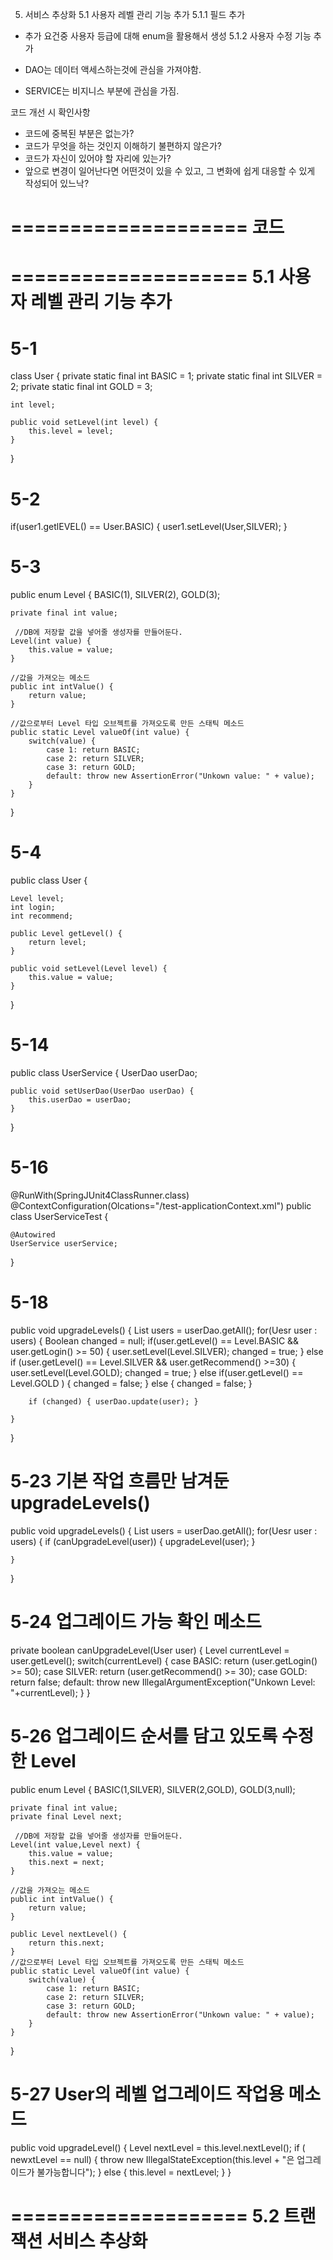 5. 서비스 추상화
5.1 사용자 레벨 관리 기능 추가
5.1.1 필드 추가
- 추가 요건중 사용자 등급에 대해 enum을 활용해서 생성
5.1.2 사용자 수정 기능 추가


-  DAO는 데이터 액세스하는것에 관심을 가져야함.
- SERVICE는 비지니스 부분에 관심을 가짐. 

코드 개선 시 확인사항
- 코드에 중복된 부분은 없는가?
- 코드가 무엇을 하는 것인지 이해하기 불편하지 않은가?
- 코드가 자신이 있어야 할 자리에 있는가?
- 앞으로 변경이 일어난다면 어떤것이 있을 수 있고, 그 변화에 쉽게 대응할 수 있게 작성되어 있느낙?

====================
코드
====================
====================
5.1 사용자 레벨 관리 기능 추가
====================
# 5-1

class User {
	private static final int BASIC = 1;
	private static final int SILVER = 2;
	private static final int GOLD = 3;
	
	int level;

	public void setLevel(int level) {
		this.level = level;
	}

}

# 5-2

if(user1.getlEVEL() == User.BASIC) {
	user1.setLevel(User,SILVER);
}


# 5-3

public enum Level {
	BASIC(1), SILVER(2), GOLD(3);

	private final int value;
	
	 //DB에 저장할 값을 넣어줄 생성자를 만들어둔다.
	Level(int value) {
		this.value = value;
	}
	
	//값을 가져오는 메소드	
	public int intValue() { 
		return value;
	}

	//값으로부터 Level 타입 오브젝트를 가져오도록 만든 스태틱 메소드
	public static Level valueOf(int value) {	
		switch(value) {
			case 1: return BASIC;
			case 2: return SILVER;
			case 3: return GOLD;
			default: throw new AssertionError("Unkown value: " + value); 
		}
	}
}


# 5-4

public class User {

	Level level;
	int login;
	int recommend;

	public Level getLevel() {
		return level;
	}

	public void setLevel(Level level) {
		this.value = value;
	}

}

# 5-14

public class UserService {
	UserDao userDao;

	public void setUserDao(UserDao userDao) {
		this.userDao = userDao;
	}
}

# 5-16

@RunWith(SpringJUnit4ClassRunner.class)
@ContextConfiguration(Olcations="/test-applicationContext.xml")
public class UserServiceTest {

	@Autowired
	UserService userService;
}

# 5-18

public void upgradeLevels() {
	List<User> users = userDao.getAll();
	for(Uesr user : users) {
		Boolean changed = null;
		if(user.getLevel() == Level.BASIC && user.getLogin() >= 50) {
			user.setLevel(Level.SILVER);
			changed = true;
		} else if (user.getLevel() == Level.SILVER && user.getRecommend() >=30) {
			user.setLevel(Level.GOLD);
			changed = true;
		} else if(user.getLevel() == Level.GOLD ) {
			changed = false;
		} else { changed = false; }

		if (changed) { userDao.update(user); }

	}

}

# 5-23 기본 작업 흐름만 남겨둔  upgradeLevels()

public void upgradeLevels() {
	List<User> users = userDao.getAll();
	for(Uesr user : users) {
		if (canUpgradeLevel(user)) {
			upgradeLevel(user);
		}

	}

}

# 5-24 업그레이드 가능 확인 메소드

private boolean canUpgradeLevel(User user) {
	Level currentLevel = user.getLevel();
	switch(currentLevel) {
		case BASIC: return (user.getLogin() >= 50);
		case SILVER: return (user.getRecommend() >= 30);
		case GOLD: return false;
		default: throw new IllegalArgumentException("Unkown Level: "+currentLevel);
	}
}

# 5-26 업그레이드 순서를 담고 있도록 수정한 Level

public enum Level {
	BASIC(1,SILVER), SILVER(2,GOLD), GOLD(3,null);

	private final int value;
	private final Level next;

	 //DB에 저장할 값을 넣어줄 생성자를 만들어둔다.
	Level(int value,Level next) {
		this.value = value;
		this.next = next;
	}
	
	//값을 가져오는 메소드	
	public int intValue() { 
		return value;
	}
	
	public Level nextLevel() {
		return this.next;
	}
	//값으로부터 Level 타입 오브젝트를 가져오도록 만든 스태틱 메소드
	public static Level valueOf(int value) {	
		switch(value) {
			case 1: return BASIC;
			case 2: return SILVER;
			case 3: return GOLD;
			default: throw new AssertionError("Unkown value: " + value); 
		}
	}
}


# 5-27 User의 레벨 업그레이드 작업용 메소드

public void upgradeLevel() {
	Level nextLevel = this.level.nextLevel();
	if ( newxtLevel == null) {
		throw new IllegalStateException(this.level + "은 업그레이드가 불가능합니다");
	} else { this.level = nextLevel; }
}


====================
5.2 트랜잭션 서비스 추상화
====================


